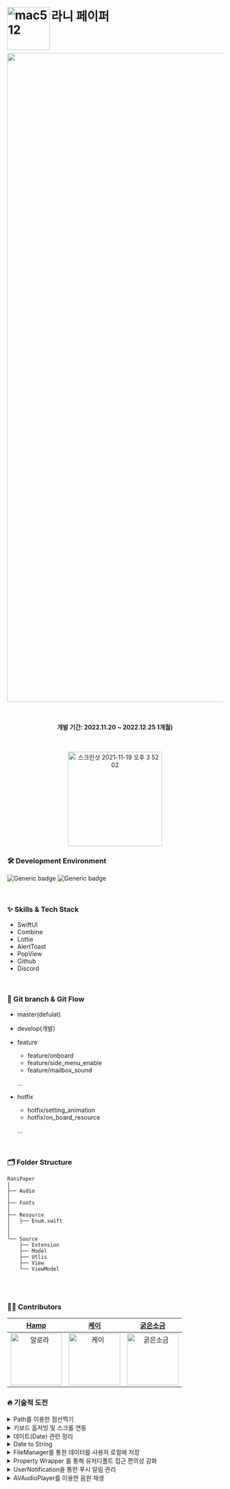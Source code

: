 <br/>

# 라니 페이퍼 <img width="100" alt="mac512" align = left src="https://user-images.githubusercontent.com/60254939/209456906-e6b5ed18-acab-4d2f-8dcc-9f9e319e2f7c.png">



<br><br>
<div align="center">

<img width="1512" alt="image" src ="https://user-images.githubusercontent.com/60254939/209528072-242f1317-04ba-485e-a17a-1b2c4332880f.png" />

<br><br>
<b>개발 기간: 2022.11.20 ~ 2022.12.25 1개월)</b>

<br><br>
[<img width="220" alt="스크린샷 2021-11-19 오후 3 52 02" src="https://user-images.githubusercontent.com/55099365/196023806-5eb7be0f-c7cf-4661-bb39-35a15146c33a.png">](https://apps.apple.com/kr/app/id1660706595)
 
 
 
</div>


<div align = "left">

### 🛠 Development Environment

![Generic badge](https://img.shields.io/badge/iOS-15.0+-lightgrey.svg) ![Generic badge](https://img.shields.io/badge/Xcode-14.0.1-blue.svg)

<br/>

### ✨ Skills & Tech Stack
* SwiftUI
* Combine
* Lottie
* AlertToast
* PopView
* Github
* Discord
<br/>

### 🔀 Git branch & Git Flow

- master(defulat)

- develop(개발)

- feature
  - feature/onboard
  - feature/side_menu_enable
  - feature/mailbox_sound
  
  ...

- hotfix
  - hotfix/setting_animation
  - hotfix/on_board_resource
  
  ...
  

<br>

### 🗂 Folder Structure
```shell
RaniPaper
│
├── Audio
│
├── Fonts
│ 
├── Resource
│   ├── Enum.swift
│
│ 
└── Source
    ├── Extension
    ├── Model
    ├── Utlis
    ├── View
    └── ViewModel
```
<br><br>
### 🧑‍💻 Contributors

<div align="center"> 
  
| [Hamp](https://github.com/yongbeomkwak) | [케이](https://github.com/youn9k) | [굵은소금](https://github.com/JiDongseok11) | 
|:---:|:---:|:---:|
|<img width="120" alt="알로라" src="https://avatars.githubusercontent.com/u/48616183?v=4">|<img width="120" alt="케이" src="https://avatars.githubusercontent.com/u/60254939?v=4">|<img width="120" alt="굵은소금" src="https://avatars.githubusercontent.com/u/79965837?v=4">

  
</div>


 
 ### 🔥 기술적 도전
<details>
<summary>  Path를 이용한 점선찍기 </summary>

#### Line Struct 구현
```swift 
 struct Line: Shape {
    func path(in rect: CGRect) -> Path {
        var path = Path()
        path.move(to: CGPoint(x: 0, y: 0))
        path.addLine(to: CGPoint(x: rect.width, y: 0))
        return path
    }
}
 
 ```
 
#### 적용 
 
```swift 
Line()
 .stroke(style: StrokeStyle(lineWidth: 1, dash: [5]))
 .foregroundColor(Color.memoPrimary)
 .frame(height: 1).padding(.horizontal,15)
 .padding(.top,3)
 
 ```
</details>
 
 <details>
<summary>  키보드 옵저빙 및 스크롤 연동 </summary>

#### Combine을 이용한 키보드 옵저빙
```swift 
private var subscription = Set<AnyCancellable>()
    
    private let keyboardWillShow =  NotificationCenter.default
        .publisher(for: UIResponder.keyboardWillShowNotification)
        .compactMap { output in
            (output.userInfo?[UIResponder.keyboardFrameEndUserInfoKey] as? CGRect)?.height
            // 유저 정보 맵에서 keyboard 높이를 얻는다.
        }
    
    private let keyboardWillHide = NotificationCenter.default
        .publisher(for: UIResponder.keyboardWillHideNotification)
        .map { _ in CGFloat.zero}
    
    
    
    init(){
        print("✅ EditTaskViewModel 생성")
        Publishers.Merge(keyboardWillShow, keyboardWillHide)
                .subscribe(on: DispatchQueue.main) // UI 변화 이므로 메인. 쓰레
                .sink(receiveValue: { [weak self] keyboardHeight in
                    guard let self = self else { return }
                    self.keyboardHeight = keyboardHeight
                })
                .store(in: &subscription)
                  // .assign(to: \.keyboardHeight, on:  self)
    }
 ```
 
#### ScrollViewReader를 이용한 키보드 팝업 시 스크롤 이동
 
```swift 
  
@Namespace var bottom //keyboard 올라올 때 사용할 bottom 버튼 ID
//스크롤 뷰 리더로 덮음   
ScrollViewReader { scrollProxy in
                  ScrollView {
                   ...생략
  
                    해당뷰.id(bottom) // 아이디 설정
                   }
  
  
                  .onChange(of: viewModel.keyboardHeight, perform: { v in
                            if(v>0)
                            {
                                //키보드가 나올 때 바텀 버튼으로 스크롤, center 까지
                                withAnimation {
                                    scrollProxy.scrollTo(bottom, anchor: .center)
                                }
                            }
                            
                        })
                
                 }
 
 ```
</details>

<details>
<summary> 데이트(Date) 관련 정리  </summary>
 
1. DateComponet,calendar.date,range
```swift
 let range2 = calendar.range(of: .day, in: .month, for: tmpDate)! //해당하는 달의 날짜가 몇일까지 있는지
    
    print(components)
    // year: 2022 month: 12 day: 28 isLeapMonth: false  ,윤년이 아닌 2022년 12월 28
    print(tmpDate)
    // 2022-12-27 15:00:00 +0000 , 이거는 UTC +0 과 +9 차이
    print(range2)
    // 1..<32  (1~31) 12월 31일까지 있음
```
              
2. ByAdding
```swift
calendar.date(byAdding: 어떤날짜 단위를?, value: Int값 , to: Date객체)

to값에 value를 더한다 그 때 byAdding단위에 더한다

let tmp = calendar.date(byAdding: .year, value: 5 , to: tmpDate)!

tmpDate = 2022-12-27 15:00:00 +0000 이고 
단위가 year, value가 5이기 때문에
tmp 값은 
2027-12-27 15:00:00 +0000이 된다 , 2022+5 = 2027
```
3. DateComponents 추출
```swift
func component(_ component: Calendar.Component, from date: Date) -> Int


calendar.component(.day, from: date) Date객체인 date으로 부터 .day속성을 추출
```
 
4. SameDate ?
```swift
func isSameDate(date1: Date, date2: Date)-> Bool{
        let calendar = Calendar.current
        return calendar.isDate(date1, inSameDayAs: date2)
    }
```
      
</details>

<details>
<summary> Date to String  </summary>

1. Date날짜 문자열로 변환
```swift
            Text(Date().formatted(date: .abbreviated, time: .standard)) 
// Jun 28, 2022, 7:18:59 PM
            Text(Date().formatted(date: .numeric, time: .omitted))  
// 6/28/2022
            Text(Date().formatted(date: .omitted, time: .shortened))    
// 7:18 PM
            Text(Date().formatted(date: .long, time: .complete))    
// June 28, 2022, 7:18:59 PM GMT+9
            Text(Date().formatted(date: .complete, time: .complete))    
// Tuesday, June 28, 2022, 7:18:59 PM GMT+9
            Text(Date().formatted())    
// 6/28/2022, 7:18 PM            
  
date

.complete : Tuesday, June 28, 2022 (요일, 날짜, 년도 순)
.long : June 28, 2022 (.complete에서 요일만 없어짐)
.abbreviated : Jun 28, 2022 (월을 3글자로 줄인 후 날짜, 년도는 4자리)
.numeric : 6/28/2022 (월/일/년도 순)
.omitted : 생략

time

.complete : 7:18:59 PM GMT+9 (시:분:초 AM/PM 표준시)
.standard : 7:18:59 PM (표준시 표기 X)
.shortened : 7:18 PM (초 표기 X)
.omitted : 생략
```

2. DateFormatter를 이용한 String 전환
```swift
func extraData() ->[String] {
        let formatter = DateFormatter()
        formatter.dateFormat = "YYYY MM" // MM:숫자 , MMM:월 줄임단어, MMMM:월 풀네임
        
        let date = formatter.string(from: viewModel.currentDate)
        
        return date.components(separatedBy: " ")
}
```

</details>

<details>
<summary> FileManager를 통한 데이터를 사용자 로컬에 저장  </summary>

</br>

- 사용자의 메모와 할일목록을 로컬에 저장하기 위해 MyFileManager 라는 싱글톤 클래스를 만들어 CRUD 메소드를 정의하였습니다.
- CRUD 메소드 내에 JSON 인/디코딩 파트를 내장하여 커스텀 Codable Struct인 메모와 할일목록을 메소드 호출 한번으로 쉽게 저장하고 사용할 수 있도록 하였습니다.
- 메소드에 자세한 퀵헬프 주석을 달아 메소드를 사용하는 팀원들의 이해를 돕고자 했습니다.

#### MyFileManager 초기화
```swift 
final class MyFilemanager {
    static let shared = MyFileManager()// 싱글톤
    var fileManager: FileManager
    var documentPath: URL
    var memoDirectoryPath: URL
    var diaryDirectoryPath: URL

    enum Folder {
        case memo, diary
    }

    private init() {
        // 파일 매니저 인스턴스 생성
        self.fileManager = FileManager.default
        
        // 사용자의 문서 경로
        self.documentPath = FileManager.default.urls(for: .documentDirectory, in: .userDomainMask)[0]
        
        // 폴더 경로 지정
        // Documents/Memo
        // Documents/Diary
        self.memoDirectoryPath = documentPath.appendingPathComponent("Memo")
        self.diaryDirectoryPath = documentPath.appendingPathComponent("Diary")
        
        // 폴더 생성
        do {
            try fileManager.createDirectory(at: memoDirectoryPath, withIntermediateDirectories: false, attributes: nil)
            try fileManager.createDirectory(at: diaryDirectoryPath, withIntermediateDirectories: false, attributes: nil)
        } catch let e {
            print(e.localizedDescription)
        }
    }
}
 ```
 #### CREATE (파일 생성)
 ```Swift
    /// CREATE : 파일을 생성(저장) 합니다.
    /// - Parameter folder: 저장할 폴더 ( Ex: Documents/RaniPaper/Memo/. )
    /// - Parameter fileName: Documents/RaniPaper/FolderName/. 에 저장 될 파일명 (확장자 지정 필요)
    /// - Parameter data: 저장할 Codable 객체
    /// - Returns: Void
    func create(at folder: Folder, fileName: String, _ data: Codable) -> Result<Void, CreateError> {
        if fileName.isEmpty { return .failure(.invalidName) }
        guard let data = try? JSONEncoder().encode(data) else { return .failure(.encodeError) }
        
        // 폴더 경로
        var directoryPath: URL
        switch folder {
        case .memo:
            directoryPath = memoDirectoryPath
        case .diary:
            directoryPath = diaryDirectoryPath
        }
        
        // 파일 경로
        let filePath = directoryPath.appendingPathComponent(fileName)
        
        // 파일 생성하기
        
        // 보조파일에 쓰기후 파일교체, 덮어쓰기 방지 옵션
        guard (try? data.write(to: filePath, options: .withoutOverwriting)) != nil else { return .failure(.unknown) }
        
        print("파일을 CREATE 합니다. 파일명:", fileName)
        return .success(())
    }
 
 
 ```
 
 #### READ (파일 읽기)
 ```Swift
    /// READ : 파일을 읽어옵니다.
    /// - Parameter folder: 불러올 폴더 ( Ex: Documents/RaniPaper/Memo/. )
    /// - Parameter fileName: Documents/RaniPaper/. 에 저장 된 파일명 (확장자 지정 필요)
    /// - Returns: .success 시 Codable 객체 반환
    func read(at folder: Folder, fileName: String) -> Result<Codable, ReadError> {
        if fileName.isEmpty { return .failure(.invalidName) }
        
        // 폴더 경로
        var directoryPath: URL
        switch folder {
        case .memo:
            directoryPath = memoDirectoryPath
        case .diary:
            directoryPath = diaryDirectoryPath
        }
        
        // 파일 경로
        let filePath = directoryPath.appendingPathComponent(fileName)
        
        // path를 불러와서 Data타입으로 초기화
        guard let dataFromPath: Data = try? Data(contentsOf: filePath) else { return .failure(.unknown) }
        
        // JSON 디코딩
        var data: Codable
        switch folder {
        case .memo:
            guard let decodedData = try? JSONDecoder().decode(MemoModel.self, from: dataFromPath) else {
                return .failure(.decodeError) }
            data = decodedData
        case .diary:
            guard let decodedData = try? JSONDecoder().decode(TaskModel.self, from: dataFromPath) else {
                return .failure(.decodeError) }
            data = decodedData
        }
        
        print("파일을 READ 합니다. 내용:", data)
        return .success(data)
    }
 
 
 ```
 
 #### UPDATE (파일 업데이트)
 ```Swift
    /// UPDATE : 파일을 수정 합니다.
    /// - Parameter folder: 저장할 폴더 ( Ex: Documents/RaniPaper/Memo/. )
    /// - Parameter fileName: Documents/RaniPaper/. 에 저장 될 파일명 (확장자 지정 필요)
    /// - Parameter data: 저장할 String
    /// - Returns: Void
    func update(at folder: Folder, fileName: String, _ data: Codable) -> Result<Void, UpdateError> {
        if fileName.isEmpty { return .failure(.invalidName)}
        guard let data = try? JSONEncoder().encode(data) else { return .failure(.encodeError) }
        
        // 폴더 경로
        var directoryPath: URL
        switch folder {
        case .memo:
            directoryPath = memoDirectoryPath
        case .diary:
            directoryPath = diaryDirectoryPath
        }
        
        // 파일 경로
        let filePath = directoryPath.appendingPathComponent(fileName)
        
        // 보조파일에 쓰기후 파일교체
        guard (try? data.write(to: filePath, options: .atomic)) != nil else { return .failure(.unknown) }
        
        print("파일을 UPDATE 합니다. 파일명:", fileName)
        return .success(())
    }
 
 
 ```
 
 #### DELETE (파일 삭제)
 ```Swift
    /// DELETE : 파일을 삭제합니다.
    /// - Parameter folder: 삭제할 요소가 들어있는 폴더 ( Ex: Documents/RaniPaper/Memo/. )
    /// - Parameter fileName: Documents/RaniPaper/. 에 삭제 할 파일명 (확장자 지정 필요)
    /// - Returns: Void
    func delete(at folder: Folder, fileName: String) -> Result<Void, DeleteError> {
        if fileName.isEmpty { return .failure(.invalidName) }
        
        // 폴더 경로
        var directoryPath: URL
        switch folder {
        case .memo:
            directoryPath = memoDirectoryPath
        case .diary:
            directoryPath = diaryDirectoryPath
        }
        
        // 파일 경로
        let filePath = directoryPath.appendingPathComponent(fileName)
        
        // 파일을 삭제한다.
        guard (try? fileManager.removeItem(at: filePath)) != nil else { return .failure(.unknown) }
        
        print("파일을 DELETE 합니다. 파일명:", fileName)
        return .success(())
        
    }
 
 ```
 
 #### MyFileManager 내 Error Enum
 
 ```Swift
    enum CreateError: Error {
        case invalidName // 잘못된 이름
        case encodeError // 인코딩 실패
        case alreadyExist // 이미 존재하는 파일
        case storageIsFull // 저장공간이 부족
        case unknown
        
        public var errorDescription: String {
            switch self {
            case .invalidName:
                return NSLocalizedString("🔥 invalidName exception", comment: "파일명이 잘못됨")
            case .encodeError:
                return NSLocalizedString("🔥 encodeError exception", comment: "인코딩에서 문제 발생")
            case .alreadyExist:
                return NSLocalizedString("🔥 alreadyExist exception", comment: "이미 존재하는 파일")
            case .storageIsFull:
                return NSLocalizedString("🔥 storageIsFull exception", comment: "저장공간이 부족")
            case .unknown:
                return NSLocalizedString("🔥 unknown exception", comment: "unknown")
            }
        }
    }
    enum ReadError: Error { ... }
    enum UpdateError: Error { ... }
    enum DeleftError: Error { ... }
    ...
 
 ```
 
</details>

 <details>
  <summary> Property Wrapper 를 통해 유저디폴트 접근 편의성 강화  </summary>
  
  </br>
 
 - UserDefaultWrapper 라는 커스텀 프로퍼티 래퍼를 만들어 유저디폴트 get, set 코드의 가독성을 높였습니다.
 - Combine을 활용해 변경사항을 옵저빙하고, 값이 갱신되면 실시간으로 뷰에 반영될 수 있도록 하였습니다.
 
 #### UserDefaultWrapper 구현
 ```Swift
 @propertyWrapper
class UserDefaultWrapper<T: Codable> {
    private let key: String
    private let defaultValue: T?

    init(key: String, defaultValue: T?) {
        self.key = key
        self.defaultValue = defaultValue
    }
    
    var wrappedValue: T? {
        get {
            if let savedData = UserDefaults.standard.object(forKey: key) as? Data {
                let decoder = JSONDecoder()
                if let lodedObejct = try? decoder.decode(T.self, from: savedData) {
                    return lodedObejct
                }
            }
            return defaultValue
        }
        set {
            let encoder = JSONEncoder()
            if let encoded = try? encoder.encode(newValue) {
                UserDefaults.standard.setValue(encoded, forKey: key)
            }
            subject.send(newValue)// 값이 변경되면 subject 로 변경된 값을 보냅니다.
        }
    }
    
    // CurrentValueSubject는 가장 최근에 발행된 요소를 버퍼에 저장합니다.
    private lazy var subject = CurrentValueSubject<T?, Error>(wrappedValue) 
    public var projectedValue: AnyPublisher<T?, Error> {
        return subject.eraseToAnyPublisher()
    }
    
}
 
 
 ```
  
 #### 사용 예시
 ```Swift
 struct RollingPaper: Codable { }
 
 @UserDefaultWrapper(key: "rollingPaperList", defaultValue: nil)
 static var rollingPaperList: [RollingPaper]?
 
 // 유저디폴트에 값 저장
 rollingPaperList = []
 
 // 유저디폴트 내 값 불러오기
 var list = rollingPaperList
 
 // 유저디폴트 변경사항 옵저빙
 $rollingPaperList.sink { _ in } receiveValue: { rollingPaperList in
    ...
  }.store(in: Set<AnyCancellable>)
 
 ```
 
 
  
 </details>
 
 <details>
  <summary> UserNotification을 통한 푸시 알림 관리 </summary>
  
  </br>
 
 - MyUserNotification의 인스턴스를 이용해 UserNotification을 관리할 수 있게 했습니다.
 - CalendarView에서 생성되는 TaskModel의 데이터와 연계하여 푸시 알림을 생성할 수 있게 했습니다.
 
 #### UNNotificationCenter에서 알림에 대한 permission 획득
 ```Swift
    func getPermission(){
    // 어플 뱃지, 소리, 푸시에 대한 permission 요청
        center.requestAuthorization(options: [.badge, .sound, .alert]){(granted, error) in
            if granted{
                print("✅ 사용자가 푸시 알림을 승인합니다.")
                DispatchQueue.main.async{
                    MyUserDefaults.shared.setValue(key: "notification", value: granted)
                }
            } else{
                if let theError = error{
                    MyUserDefaults.shared.setValue(key: "notification", value: granted)
                    print("🔥 사용자가 푸시 알림을 거부합니다. \(theError.localizedDescription)")
                }
            }
        }
        isPermitted = MyUserDefaults.shared.getValue(key: "notification") as? Bool ?? false
    }
 
 ```
  
   #### Notification request 생성
 ```Swift
    /// CREAT : TaskModel을 입력 받아 해당 deadline에 알림을 생성합니다.
    /// - Parameter TaskModel: 알림을 받을 TaskModel
    /// UserNotification과 TaskModel은 ID를 공유하게 됩니다.
    func create(_ taskModel: TaskModel){
        if isPermitted{
            content.title = "\(taskModel.title)이(가)  \(taskModel.timeInterval.rawValue)입니다."
            content.body = "알람: " + taskModel.title
            content.sound = UNNotificationSound.default
            var deadLine = taskModel.deadLine
            
            ...생략
            // 알림 예정 시간
            let confirmDeadLine = Calendar.current.dateComponents([.year, .month, .day, .hour, .minute], from: deadLine)
            // 해당 시간으로 notification trigger 생성
            let trigger = UNCalendarNotificationTrigger(dateMatching: confirmDeadLine, repeats: isRepeat)
            // notification에 대한 request 생성
            let request = UNNotificationRequest(identifier: taskModel.id, content: content, trigger: trigger)
            // 해당 request를 NotificationCenter에 추가
            center.add(request, withCompletionHandler: nil)
            
            print("알람이 설정됩니다. dateComponents: \(taskModel.deadLine) \(taskModel.timeInterval)")
        } else{
            print("푸시 알림이 거부된 상태입니다.")
        }
        
    }
    
 #### 변경 TaskModel에 대해 Notification request update
    /// UPDATE : TaskModel을 입력 받아 해당 ID를 갖고 있는 기존 알림을 제거하고 변경된 TaskModel로 알림을 생성합니다.
    /// - Parameter TaskModel: 내용이 변경된 TaskModel
    func update(_ taskModel: TaskModel){
        if isPermitted{
            delete(id: taskModel.id)
            create(taskModel)
        } else{
            print("푸시 알림이 거부된 상태입니다.")
        }
    }
    
  #### 삭제된 TaskModel에 대해 Notification request 삭제
    /// DELETE : ID를 입력받아 해당 ID를 가진 예정된 알림을 제거합니다.
    /// - Parameter id: 삭제할 TaskModel의 ID
    func delete(id: String){
        center.removePendingNotificationRequests(withIdentifiers: [id])
        // 해당 ID의 request가 없을 경우 무시
        print("알람이 삭제됩니다. TaskModel ID: \(id)")
    }
 
 ``` 
  
 #### 사용 예시
 ```Swift
/// EditTaskViewModel.swift
   func update() -> Bool {
        let taskModel = TaskModel(id: taskId ?? UUID().uuidString, title: taskTitle, deadLine: taskDeadLine, color: taskColor, ticket: taskTicket,timeInterval: timeInterval)
        let result = MyFileManager.shared.update(at: .diary, fileName: "task-\(taskModel.id).json", taskModel)

        MyUserNotifications.shared.update(taskModel)
        
        ...생략
    }


/// CalendarViewModel.swift
     func deleteTask(id: String) -> Bool {
        let result = MyFileManager.shared.delete(at: .diary, fileName: "task-\(id).json")
        //알림 삭제
        MyUserNotifications.shared.delete(id: id)
       
        ...생략
    }
 ```

 </details>
 
  <details>
<summary> AVAudioPlayer를 이용한 음원 재생 </summary>

#### 음원 재생
```swift 
   //MySoundSetting.swift
    func play() {
        // 번들에서 url 불러오기
        guard let url = Bundle.main.url(forResource: self.urlName, withExtension: self.extensionName) else {
            print("🔥 url을 불러오지 못했습니다.")
            return
        }
        
        // 해당 url의 음원 재생하는 플레이어 생성(오버레이를 위해)
        do {
            player = try AVAudioPlayer(contentsOf: url)
        } catch let error {
            print("🔥 음원을 불러오는데 오류가 발생했습니다.\(error.localizedDescription)")
        }
        
        // 소리 종류에 따라 설정 변경
        switch soundType {
        case .BGM:
            player?.numberOfLoops = -1
            player?.setVolume(0.5, fadeDuration: 0)
        default:
            player?.setVolume(0.75, fadeDuration: 0)
        }
        
        //볼륨 설정
        
        // 소리 설정이 활성 상태면 음원 재생
        if self.isEnable{
            player?.play()
        }
    }
 ```
   - 음원별로 player를 각각 생성하지 않으면 음원이 overlay되지 않음
 
#### 사용 예시
 
```swift 
   // MySoundSetting.swift
  extension MySoundSetting {
   // 사이드메뉴 버튼 클릭 효과음 인스턴스
    static let clickSideMenu = MySoundSetting(url: "clickSideMenu", extension: "wav", .SFX)
   ...
   }
   
   // SideMenuView.swift
  struct SideMenuView: View {
  ...
      Button(action:{
          isOpen.toggle()
          offset = Menu.minOffset
          // 사이드메뉴 버튼 클릭 시 clickSideMenu 음원 재생
          MySoundSetting.clickSideMenu.play()
          DispatchQueue.main.asyncAfter(deadline: .now() + 0.1){
              selection = menu.viewSelection
          }
      }) 
   ...
   }
 
 ```
</details>

</div>
